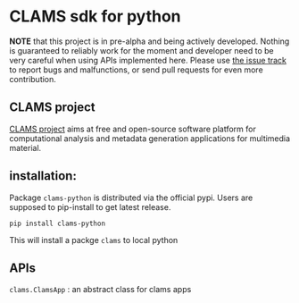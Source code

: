 # CLAMS sdk for python 

**NOTE** that this project is in pre-alpha and being actively developed. Nothing is guaranteed to reliably work for the moment and developer need to be very careful when using APIs implemented here. Please use [the issue track](../../issues) to report bugs and malfunctions, or send pull requests for even more contribution. 

## CLAMS project
[CLAMS project](https://www.clams.ai) aims at free and open-source software platform for computational analysis and metadata generation applications for multimedia material. 

## installation: 
Package `clams-python` is distributed via the official pypi. Users are supposed to pip-install to get latest release. 
```
pip install clams-python
```
This will install a packge `clams` to local python 

## APIs


`clams.ClamsApp` : an abstract class for clams apps
